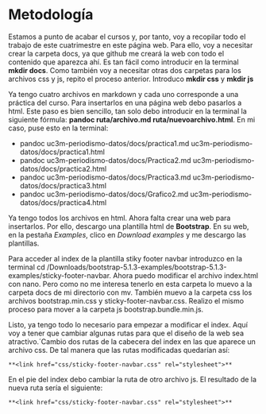 # Metodología
Estamos a punto de acabar el cursos y, por tanto, voy a recopilar todo el trabajo de este cuatrimestre en este página web.
Para ello, voy a necesitar crear la carpeta docs, ya que github me creará la web con todo el contenido que aparezca ahí. Es tan fácil como introducir en la terminal **mkdir docs**. Como también voy a necesitar otras dos carpetas para los archivos css y js, repito el proceso anterior. Introduco **mkdir css** y **mkdir js**

Ya tengo cuatro archivos en markdown y cada uno corresponde a una práctica del curso. Para insertarlos en una página web debo pasarlos a html.
Este paso es bien sencillo, tan solo debo introducir en la terminal la siguiente fórmula: **pandoc ruta/archivo.md ruta/nuevoarchivo.html**.
En mi caso, puse esto en la terminal:
 
- pandoc uc3m-periodismo-datos/docs/practica1.md uc3m-periodismo-datos/docs/practica1.html
- pandoc uc3m-periodismo-datos/docs/Practica2.md uc3m-periodismo-datos/docs/practica2.html
- pandoc uc3m-periodismo-datos/docs/Practica3.md uc3m-periodismo-datos/docs/practica3.html
- pandoc uc3m-periodismo-datos/docs/Grafico2.md uc3m-periodismo-datos/docs/practica4.html

Ya tengo todos los archivos en html. Ahora falta crear una web para insertarlos. Por ello, descargo una plantilla html de **Bootstrap**. En su web, en la pestaña *Examples*, clico en *Download examples* y me descargo las plantillas. 

Para acceder al index de la plantilla stiky footer navbar introduzco en la terminal cd /Downloads/bootstrap-5.1.3-examples/bootstrap-5.1.3-examples/sticky-footer-navbar. Ahora puedo modificar el archivo index.html con nano. Pero como no me interesa tenerlo en esta carpeta lo muevo a la carpeta docs de mi directorio con mv. También muevo a la carpeta css los archivos bootstrap.min.css y sticky-footer-navbar.css. Realizo el mismo proceso para mover a la carpeta js bootstrap.bundle.min.js. 

Listo, ya tengo todo lo necesario para empezar a modificar el index. Aquí voy a tener que cambiar algunas rutas para que el diseño de la web sea atractivo.´Cambio dos rutas de la cabecera del index en las que aparece un archivo css. De tal manera que las rutas modificadas quedarían así: 
  
**<link href="css/bootstrap.min.css" rel="stylesheet">**

    **<link href="css/sticky-footer-navbar.css" rel="stylesheet">**

En el pie del index debo cambiar la ruta de otro archivo js. El resultado de la nueva ruta sería el siguiente:

    **<link href="css/sticky-footer-navbar.css" rel="stylesheet">**





